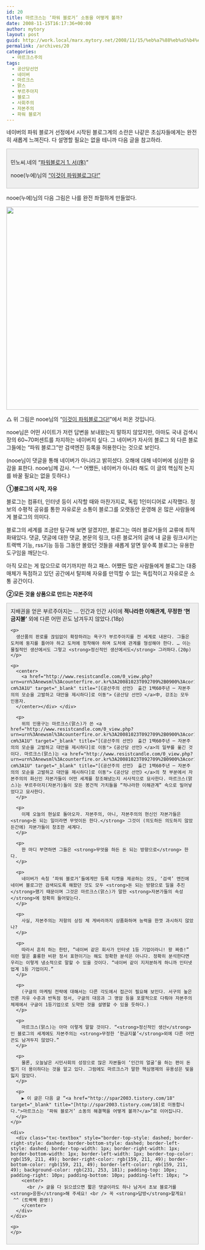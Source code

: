```yaml
---
id: 20
title: 마르크스는 ‘파워 블로거’ 소동을 어떻게 볼까?
date: 2008-11-15T16:17:36+00:00
author: mytory
layout: post
guid: http://work.local/marx.mytory.net/2008/11/15/%eb%a7%88%eb%a5%b4%ed%81%ac%ec%8a%a4%eb%8a%94-%ed%8c%8c%ec%9b%8c-%eb%b8%94%eb%a1%9c%ea%b1%b0-%ec%86%8c%eb%8f%99%ec%9d%84-%ec%96%b4%eb%96%bb%ea%b2%8c-%eb%b3%bc%ea%b9%8c/
permalink: /archives/20
categories:
  - 마르크스주의
tags:
  - 공산당선언
  - 네이버
  - 마르크스
  - 맑스
  - 부르주아지
  - 블로그
  - 사회주의
  - 자본주의
  - 파워 블로거
---
```

네이버의 파워 블로거 선정에서 시작된 블로그계의 소란은 나같은 초심자들에게는 완전히 새롭게 느껴진다. 다 설명할 필요는 없을 테니까 다음 글을 참고하라.

<div class="txc-textbox" style="border-top-style: solid; border-right-style: solid; border-bottom-style: solid; border-left-style: solid; border-top-width: 1px; border-right-width: 1px; border-bottom-width: 1px; border-left-width: 1px; border-top-color: rgb(193, 193, 193); border-right-color: rgb(193, 193, 193); border-bottom-color: rgb(193, 193, 193); border-left-color: rgb(193, 193, 193); background-color: rgb(238, 238, 238); padding-top: 10px; padding-right: 10px; padding-bottom: 10px; padding-left: 10px; ">
  <p>
    민노씨.네의 “<a title="[파워블로거 1. 서(序)]로 이동" href="http://minoci.net/657" rel="bookmark">파워블로거 1. 서(序)</a>”
  </p>
  
  <p>
    nooe(누에)님의 <a href="http://nooegoch.net/169" target="_blank">“이것이 파워블로그다!”</a>
  </p>
</div>

nooe(누에)님의 다음 그림은 나를 완전 좌절하게 만들었다.

<img src="http://work.local/marx.mytory.net/wp-content/uploads/1/491ec645979c29U.jpg" class="aligncenter" width="600" height="532" alt="" filename="nooegoch.net_11_15_21_52_53.jpg" filemime="" />

△ 위 그림은 nooe님의 “<a href="http://nooegoch.net/169" target="_blank">이것이 파워블로그다!</a>”에서 퍼온 것입니다.

nooe님은 어떤 사이트가 저런 답변을 보내왔는지 말하지 않았지만, 아마도 국내 검색시장의 60~70퍼센트를 차지하는 네이버지 싶다. 그 네이버가 자사의 블로그 외 다른 블로그들에는 “파워 블로그”만 검색엔진 등록을 허용한다는 것으로 보인다.

(nooe님이 댓글을 통해 네이버가 아니라고 밝히셨다. 오해에 대해 네이버에 심심한 유감을 표한다. nooe님께 감사. ^ㅡ^ 어쨌든, 네이버가 아니라 해도 이 글의 핵심적 논지를 바꿀 필요는 없을 듯하다.)

**①블로그의 시작, 자유**

블로그는 컴퓨터, 인터넷 등이 시작할 때와 마찬가지로, 독립 1인미디어로 시작했다. 정보의 수평적 공유를 통한 자유로운 소통이 블로그를 오랫동안 운영해 온 많은 사람들에게 블로그의 의미다.

블로그의 세계를 조금만 탐구해 보면 알겠지만, 블로그는 여러 블로거들의 교류에 최적화돼있다. 댓글, 댓글에 대한 댓글, 본문의 링크, 다른 블로거의 글에 내 글을 링크시키는 트랙백 기능, rss기능 등등 그동안 몰랐던 것들을 새롭게 알면 알수록 블로그는 유용한 도구임을 깨닫는다.

아직 모르는 게 많으므로 여기까지만 하고 패스. 어쨌든 많은 사람들에게 블로그는 대중매체가 독점하고 있던 공간에서 탈피해 자유를 만끽할 수 있는 독립적이고 자유로운 소통 공간이다.

**②모든 것을 상품으로 만드는 자본주의**

<div class="txc-textbox" style="border-top-style: solid; border-right-style: solid; border-bottom-style: solid; border-left-style: solid; border-top-width: 1px; border-right-width: 1px; border-bottom-width: 1px; border-left-width: 1px; border-top-color: rgb(193, 193, 193); border-right-color: rgb(193, 193, 193); border-bottom-color: rgb(193, 193, 193); border-left-color: rgb(193, 193, 193); background-color: rgb(238, 238, 238); padding-top: 10px; padding-right: 10px; padding-bottom: 10px; padding-left: 10px; ">
  <div>
    지배권을 얻은 부르주아지는 … 인간과 인간 사이에 <strong>적나라한 이해관계, 무정한 ‘현금지불’</strong> 외에 다른 어떤 끈도 남겨두지 않았다.(18p)</p> 
    
    <p>
      생산품의 판로를 끊임없이 확장하려는 욕구가 부르주아지를 전 세계로 내몬다. 그들은 도처에 둥지를 틀어야 하고 도처에 정착해야 하며 도처에 관계를 형성해야 한다. … 이는 물질적인 생산에서도 그렇고 <strong>정신적인 생산에서도</strong> 그러하다.(20p)
    </p>
    
    <p>
      <center>
        <a href="http://www.resistcandle.com/0_view.php?urn=urn%3Anewsml%3Acounterfire.or.kr%3A20081023T092709%2B0900%3Acor10-cm%3A1U" target="_blank" title="[《공산주의 선언》 출간 1백60주년 ─ 자본주의의 모순을 고발하고 대안을 제시하다]로 이동">《공산당 선언》</a>中, 강조는 모두 인용자.
      </center></div> </div> 
      
      <p>
        위의 인용구는 마르크스(맑스)가 쓴 <a href="http://www.resistcandle.com/0_view.php?urn=urn%3Anewsml%3Acounterfire.or.kr%3A20081023T092709%2B0900%3Acor10-cm%3A1U" target="_blank" title="[《공산주의 선언》 출간 1백60주년 ─ 자본주의의 모순을 고발하고 대안을 제시하다]로 이동">《공산당 선언》</a>의 일부를 옮긴 것이다. 마르크스(맑스)는 <a href="http://www.resistcandle.com/0_view.php?urn=urn%3Anewsml%3Acounterfire.or.kr%3A20081023T092709%2B0900%3Acor10-cm%3A1U" target="_blank" title="[《공산주의 선언》 출간 1백60주년 ─ 자본주의의 모순을 고발하고 대안을 제시하다]로 이동">《공산당 선언》</a>의 첫 부분에서 자본주의의 화신인 자본가들이 어떤 세계를 창조해냈는지 서사적으로 묘사한다. 마르크스(맑스)는 부르주아지(자본가)들이 모든 봉건적 가치들을 “적나라한 이해관계” 속으로 밀어넣었다고 묘사한다.
      </p>
      
      <p>
        이제 오늘의 현실로 돌아오자. 자본주의, 아니, 자본주의의 현신인 자본가들은 <strong>돈 되는 일이라면 무엇이든 한다.</strong> 그것이 (의도하든 의도하지 않았든간에) 자본가들이 창조한 세계다.
      </p>
      
      <p>
        한 마디 부연하면 그들은 <strong>무엇을 하든 돈 되는 방향으로</strong> 한다.
      </p>
      
      <p>
        네이버가 속칭 ‘파워 블로거’들에게만 등록 티켓을 제공하는 것도, ‘검색’ 엔진에 네이버 블로그만 검색되도록 해왔던 것도 모두 <strong>돈 되는 방향으로 일을 추진</strong>했기 때문이며 그것은 마르크스(맑스)가 말한 <strong>자본가들의 속성</strong>에 정확히 들어맞는다.
      </p>
      
      <p>
        사실, 자본주의는 저항의 상징 체 게바라까지 상품화하며 능력을 한껏 과시하지 않았나?
      </p>
      
      <p>
        따라서 흔히 하는 한탄, “네이버 같은 회사가 인터넷 1등 기업이라니! 왕 짜증!” 이런 말은 훌륭한 비판 정서 표현이기는 해도 정확한 분석은 아니다. 정확히 분석한다면 우리는 이렇게 냉소적으로 말할 수 있을 것이다. “네이버 같이 지저분하게 하니까 인터넷 업계 1등 기업이지.”
      </p>
      
      <p>
        (구글의 마케팅 전략에 대해서는 다른 각도에서 접근이 필요해 보인다. 서구의 높은 언론 자유 수준과 반독점 정서, 구글의 대응과 그 명암 등을 포괄적으로 다뤄야 자본주의 체제에서 구글이 1등기업으로 도약한 것을 설명할 수 있을 듯하다.)
      </p>
      
      <p>
        마르크스(맑스)는 아마 이렇게 말할 것이다. “<strong>정신적인 생산</strong>인 블로그의 세계에도 자본주의는 <strong>무정한 ‘현금지불’</strong>외에 다른 어떤 끈도 남겨두지 않았다.”
      </p>
      
      <p>
        물론, 오늘날은 시민사회의 성장으로 많은 자본들이 ‘인간의 얼굴’을 하는 편이 돈벌기 더 용이하다는 것을 알고 있다. 그럼에도 마르크스가 말한 핵심명제의 유용성은 빛을 잃지 않았다.
      </p>
      
      <p>
        ▶ 이 글은 다음 글 “<a href="http://spar2003.tistory.com/18" target="_blank" title="[http://spar2003.tistory.com/18]로 이동합니다.">마르크스는 ‘파워 블로거’ 소동의 해결책을 어떻게 볼까?</a>”로 이어집니다.
      </p>
    </p>
    
    <div>
      <div class="txc-textbox" style="border-top-style: dashed; border-right-style: dashed; border-bottom-style: dashed; border-left-style: dashed; border-top-width: 1px; border-right-width: 1px; border-bottom-width: 1px; border-left-width: 1px; border-top-color: rgb(159, 211, 49); border-right-color: rgb(159, 211, 49); border-bottom-color: rgb(159, 211, 49); border-left-color: rgb(159, 211, 49); background-color: rgb(231, 253, 181); padding-top: 10px; padding-right: 10px; padding-bottom: 10px; padding-left: 10px; ">
        <center>
          <br /> 글을 다 읽으셨으면 짧은 댓글이라도 하나 남겨서 초보 블로거를 <strong>응원</strong>해 주세요! <br /> 꼭 <strong>답방</strong>할게요!  ^^ (트랙백 환영!)
        </center>
      </div>
    </div>
    
    <p>
    </p>